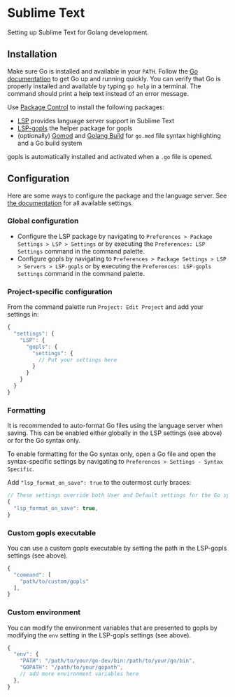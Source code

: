 # Sublime Text

Setting up Sublime Text for Golang development.

## Installation

Make sure Go is installed and available in your `PATH`. Follow the [Go documentation][golang-installation] to get Go up and running quickly.
You can verify that Go is properly installed and available by typing `go help` in a terminal. The command should print a help text instead of an error message.

Use [Package Control] to install the following packages:

- [LSP] provides language server support in Sublime Text
- [LSP-gopls] the helper package for gopls
- (optionally) [Gomod] and [Golang Build] for `go.mod` file syntax highlighting and a Go build system

gopls is automatically installed and activated when a `.go` file is opened.

## Configuration

Here are some ways to configure the package and the language server. See [the documentation][gopls-settings] for all available settings.

### Global configuration
- Configure the LSP package by navigating to `Preferences > Package Settings > LSP > Settings` or by executing the `Preferences: LSP Settings` command in the command palette.
- Configure gopls by navigating to `Preferences > Package Settings > LSP > Servers > LSP-gopls` or by executing the `Preferences: LSP-gopls Settings` command in the command palette.

### Project-specific configuration
From the command palette run `Project: Edit Project` and add your settings in:

```js
{
  "settings": {
    "LSP": {
      "gopls": {
        "settings": {
          // Put your settings here
        }
      }
    }
  }
}
```

### Formatting

It is recommended to auto-format Go files using the language server when saving.
This can be enabled either globally in the LSP settings (see above) or for the Go syntax only.

To enable formatting for the Go syntax only, open a Go file and open the syntax-specific settings by navigating to `Preferences > Settings - Syntax Specific`.

Add `"lsp_format_on_save": true` to the outermost curly braces:

```js
// These settings override both User and Default settings for the Go syntax
{
  "lsp_format_on_save": true,
}
```

### Custom gopls executable

You can use a custom gopls executable by setting the path in the LSP-gopls settings (see above).
```js
{
  "command": [
    "path/to/custom/gopls"
  ],
}
```

### Custom environment

You can modify the environment variables that are presented to gopls by modifying the `env` setting in the LSP-gopls settings (see above).
```js
{
  "env": {
    "PATH": "/path/to/your/go-dev/bin:/path/to/your/go/bin",
    "GOPATH": "/path/to/your/gopath",
    // add more environment variables here 
  },
}
```


[Package Control]: https://packagecontrol.io/installation
[LSP]: https://packagecontrol.io/packages/LSP
[LSP-gopls]: https://packagecontrol.io/packages/LSP-gopls
[Gomod]: https://packagecontrol.io/packages/Gomod
[Golang Build]: https://packagecontrol.io/packages/Golang%20Build 
[golang-installation]: https://golang.org/doc/install
[gopls-settings]: https://github.com/golang/tools/blob/master/gopls/doc/settings.md

